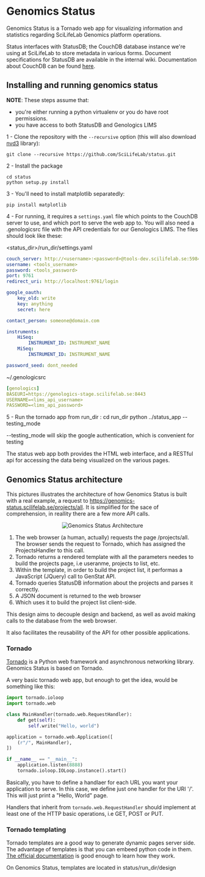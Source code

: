 # Genomics Status

Genomics Status is a Tornado web app for visualizing information and statistics regarding SciLifeLab Genomics platform operations.

Status interfaces with StatusDB; the CouchDB database instance we're using at SciLifeLab to store metadata in 
various forms. Document specifications for StatusDB are available in the internal wiki. Documentation about CouchDB can be found [here](http://guide.couchdb.org/).

## Installing and running genomics status

**NOTE**: These steps assume that:
* you're either running a python virtualenv or you do have root permissions.
* you have access to both StatusDB and Genologics LIMS

1 - Clone the repository with the ```--recursive``` option (this will also download [nvd3](http://nvd3.org/) library):

```
git clone --recursive https://github.com/SciLifeLab/status.git
```

2 - Install the package

```
cd status
python setup.py install
```

3 - You'll need to install matplotlib separatedly:

```
pip install matplotlib
```

4 - For running, it requires a `settings.yaml` file which points to the CouchDB server to use, and which port to
serve the web app to. You will also need a .genologicsrc file with the API credentials for our Genologics LIMS. The files should look like these:

<status_dir>/run_dir/settings.yaml
```yaml
couch_server: http://<username>:<password>@tools-dev.scilifelab.se:5984
username: <tools_username>
password: <tools_password>
port: 9761
redirect_uri: http://localhost:9761/login

google_oauth:
    key_old: write
    key: anything
    secret: here

contact_person: someone@domain.com

instruments:
    HiSeq:
        INSTRUMENT_ID: INSTRUMENT_NAME
    MiSeq:
        INSTRUMENT_ID: INSTRUMENT_NAME

password_seed: dont_needed
```

~/.genologicsrc
```yaml
[genologics]
BASEURI=https://genologics-stage.scilifelab.se:8443
USERNAME=<lims_api_username>
PASSWORD=<lims_api_password>
```
5 - Run the tornado app from run_dir :
cd run_dir
python ../status_app --testing_mode

--testing_mode will skip the google authentication, which is convenient for testing

The status web app both provides the HTML web interface, and a RESTful api for accessing the data being
visualized on the various pages.

## Genomics Status architecture

This pictures illustrates the architecture of how Genomics Status is built with a real example, a request to https://genomics-status.scilifelab.se/projects/all. It is simplified for the sace of comprehension, in reallity there are a few more API calls.

<p align="center">
  <img src="https://raw.githubusercontent.com/guillermo-carrasco/status/master/doc/genomics_status.png"
       alt="Genomics Status Architecture"/>
</p>

1. The web browser (a human, actually) requests the page /projects/all. The browser sends the request to Tornado, which has assigned the ProjectsHandler to this call.
2. Tornado returns a rendered template with all the parameters needes to build the projects page, i.e useranme, projects to list, etc.
3. Within the template, in order to build the project list, it performas a JavaScript (JQuery) call to GenStat API.
4. Tornado queries StatusDB information about the projects and parses it correctly.
5. A JSON document is returned to the web browser
6. Which uses it to build the project list client-side.

This design aims to decouple design and backend, as well as avoid making calls to the database from the web browser. 

It also facilitates the reusability of the API for other possible applications.

### Tornado
[Tornado](http://www.tornadoweb.org/en/stable/) is a Python web framework and asynchronous networking library. Genomics Status is based on Tornado. 

A very basic tornado web app, but enough to get the idea, would be something like this: 

```python
import tornado.ioloop
import tornado.web

class MainHandler(tornado.web.RequestHandler):
    def get(self):
        self.write("Hello, world")

application = tornado.web.Application([
    (r"/", MainHandler),
])

if __name__ == "__main__":
    application.listen(8888)
    tornado.ioloop.IOLoop.instance().start()
```

Basically, you have to define a handlaer for each URL you want your application to serve. In this case, we define just one handler for the URI '/'. This will just print a "Hello, World" page.

Handlers that inherit from ```tornado.web.RequestHandler``` should implement at least one of the HTTP basic operations, i.e GET, POST or PUT. 

### Tornado templating
Tornado templates are a good way to generate dynamic pages server side. The advantage of templates is that you can embeed python code in them. [The official documentation](http://www.tornadoweb.org/en/stable/template.html) is good enough to learn how they work.

On Genomics Status, templates are located in status/run_dir/design
